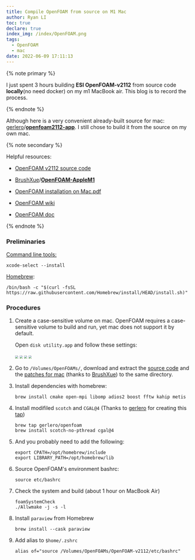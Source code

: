 ```yaml
---
title: Compile OpenFOAM from source on M1 Mac
author: Ryan LI
toc: true
declare: true
index_img: /index/OpenFOAM.png
tags:
  - OpenFOAM
  - mac
date: 2022-06-09 17:11:13
---
```


{% note primary %}

I just spent 3 hours building **ESI OpenFOAM-v2112** from source code **locally**(no need docker) on my m1 MacBook air. This blog is to record the process.

{% endnote %}

<!-- more -->

Although here is a very convenient already-built source for mac: [gerlero](https://github.com/gerlero)/**[openfoam2112-app](https://github.com/gerlero/openfoam2112-app)**. I still chose to build it from the source on my own mac. 

{% note secondary %}

Helpful resources:

- [OpenFOAM v2112 source code](https://dl.openfoam.com/source/v2112/OpenFOAM-v2112.tgz)

- [BrushXue](https://github.com/BrushXue)/**[OpenFOAM-AppleM1](https://github.com/BrushXue/OpenFOAM-AppleM1)**

- [OpenFOAM installation on Mac.pdf](https://www.researchgate.net/publication/357395955_OpenFOAM_installation_on_Mac)

- [OpenFOAM wiki](https://develop.openfoam.com/Development/openfoam/-/wikis/building#darwin-mac-os)

- [OpenFOAM doc](https://develop.openfoam.com/Development/openfoam/-/blob/master/doc/Build.md)

{% endnote %}

### Preliminaries

[Command line tools:](https://mac.install.guide/commandlinetools/4.html)

```shell
xcode-select --install
```

[Homebrew](https://brew.sh/):

```shell
/bin/bash -c "$(curl -fsSL https://raw.githubusercontent.com/Homebrew/install/HEAD/install.sh)"
```

### Procedures

1. Create a case-sensitive volume on mac. OpenFOAM requires a case-sensitive volume to build and run, yet mac does not support it by default. 

   Open `disk utility.app` and follow these settings:

   <img src="Case sensitive volume step one.png" style="zoom:50%;" />

   <img src="Case sensitive volume step two.png" style="zoom:50%;" />

   <img src="Case sensitive volume step three.png"  style="zoom:50%;" />

   <img src="Case sensitive volume finish.png"  style="zoom:50%;" />

2. Go to `/Volumes/OpenFOAMs/`, download and extract the [source code](https://dl.openfoam.com/source/v2112/OpenFOAM-v2112.tgz) and the [patches for mac](https://github.com/BrushXue/OpenFOAM-AppleM1) (thanks to [BrushXue](https://github.com/BrushXue)) to the same directory. 

3. Install dependencies with homebrew:

   ```shell
   brew install cmake open-mpi libomp adios2 boost fftw kahip metis 
   ```

4. Install modifiled `scotch` and `CGAL@4` (Thanks to [gerlero](https://github.com/gerlero) for creating this [tap](https://github.com/gerlero/homebrew-openfoam/tree/main/Formula))

   ```shell
   brew tap gerlero/openfoam
   brew install scotch-no-pthread cgal@4
   ```
   

5. And you probably need to add the following:

   ```shell
   export CPATH=/opt/homebrew/include
   export LIBRARY_PATH=/opt/homebrew/lib
   ```

6. Source OpenFOAM's environment bashrc:

   ```shell
   source etc/bashrc  
   ```

7. Check the system and build (about 1 hour on MacBook Air)

   ```shell
   foamSystemCheck
   ./Allwmake -j -s -l
   ```

8. Install `paraview` from Homebrew

   ```shell
   brew install --cask paraview
   ```

9. Add alias to `$home/.zshrc`

   ``` shell
   alias of="source /Volumes/OpenFOAMs/OpenFOAM-v2112/etc/bashrc"
   ```

   

